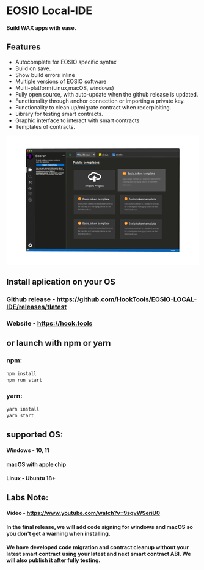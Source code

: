 # EOSIO Local-IDE


#### Build WAX apps with ease.

## Features

- Autocomplete for EOSIO specific syntax
- Build on save.
- Show build errors inline
- Multiple versions of EOSIO software
- Multi-platform(Linux,macOS, windows)
- Fully open source, with auto-update when the github release is updated.
- Functionality through anchor connection or importing a private key.
- Functionality to clean up/migrate contract when rederploiting.
- Library for testing smart contracts.
- Graphic interface to interact with smart contracts
- Templates of contracts.

![Image alt](https://github.com/HookTools/EOSIO-LOCAL-IDE/blob/main/sample.png)


## Install aplication on your OS 
### Github release - https://github.com/HookTools/EOSIO-LOCAL-IDE/releases/tlatest
### Website - https://hook.tools
## or launch with npm or yarn
### npm:
```sh
npm install
npm run start
```
### yarn:
```sh
yarn install
yarn start
```
## supported OS:
#### Windows - 10, 11
#### macOS with apple chip
#### Linux - Ubuntu 18+

## Labs Note:

#### Video - https://www.youtube.com/watch?v=9sqvWSeriU0
#### In the final release, we will add code signing for windows and macOS so you don't get a warning when installing.

#### We have developed code migration and contract cleanup without your latest smart contract using your latest and next smart contract ABI. We will also publish it after fully testing.
